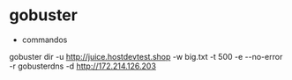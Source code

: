 # gobuster

* commandos

gobuster dir -u http://juice.hostdevtest.shop -w big.txt -t 500 -e --no-error -r gobusterdns -d http://172.214.126.203